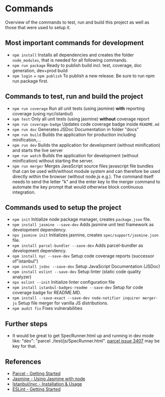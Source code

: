 # Commands

Overview of the commands to test, run and build this project as well as those that were used to setup it.

## Most important commands for development

- `npm install` Installs all dependencies and creates the folder `node_modules`, that is needed for all following commands.
- `npm run package` Ready to publish build incl. test, coverage, doc generation, dev+prod build
- `npm login` + `npm publish` To publish a new release. Be sure to run npm run package first.

## Commands to test, run and build the project

- `npm run coverage` Run all unit tests (using jasmine) **with** reporting coverage (using nyc/istanbul)
- `npm test` Only all unit tests (using jasmine) **without** coverage report
- `npm run coverage-badge` Updates code coverage badge inside `README.md`
- `npm run doc` Generates JSDoc Documentation in folder "docs"
- `npm run build` Builds the application for production including minification,...
- `npm run dev` Builds the application for development (without minification) and starts the live server
- `npm run watch` Builds the application for development (without minification) without starting the server.
- `npm run merger` Merges JavaScript source files javascript file bundles that can be used with/without module system and can therefore be used directly within the browser (without node.js e.g.). 
 The command itself needs to send the letter "k" and the enter key to the merger command to automate
 the key prompt that would otherwise block continuous integration.

## Commands used to setup the project

- `npm init` Initialize node package manager, creates `package.json` file.
- `npm install jasmine --save-dev` Adds jasmine unit test framework as development dependency.
- `npx jasmine init` Initializes jasmine, creates `spec/support/jasmine.json` file.
- `npm install parcel-bundler --save-dev` Adds parcel-bundler as development dependency.
- `npm install nyc --save-dev` Setup code coverage reports (successor of"istanbul")
- `npm install jsdoc --save-dev` Setup JavaScript Documentation (JSDoc)
- `npm install eslint --save-dev` Setup linter (static code quality analyzer)
- `npx eslint --init` Initialize linter configuration file
- `npm install istanbul-badges-readme --save-dev` Setup for code coverage badge for README.MD.
- `npm install --save-exact --save-dev node-notifier inquirer merger-js` Setup file merger for vanilla JS distributions.
- `npm audit fix` Fixes vulnerabilities

## Further steps

- It would be great to get SpecRunner.html up and running in dev mode like: "dev": "parcel ./test/js/SpecRunner.html". [parcel issue 3407](https://github.com/parcel-bundler/parcel/issues/3407) may be key for that.

## References

- [Parcel - Getting Started](https://parceljs.org/getting_started.html)
- [Jasmine - Using Jasmine with node](https://jasmine.github.io/setup/nodejs.html)
- [Istanbul/nyc - Installation & Usage](https://github.com/istanbuljs/nyc#installation--usage)
- [ESLint - Getting Started](https://eslint.org/docs/user-guide/getting-started)
